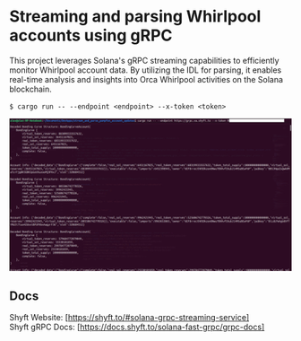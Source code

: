 # Streaming and parsing Whirlpool accounts using gRPC

This project leverages Solana's gRPC streaming capabilities to efficiently monitor Whirlpool account data. By utilizing the IDL for parsing, it enables real-time analysis and insights into Orca Whirlpool activities on the Solana blockchain.

```
$ cargo run -- --endpoint <endpoint> --x-token <token>
```

![screenshot](assets/usage-screenshot.png?raw=true "Screenshot")

## Docs
Shyft Website: [https://shyft.to/#solana-grpc-streaming-service]  
Shyft gRPC Docs: [https://docs.shyft.to/solana-fast-grpc/grpc-docs]
